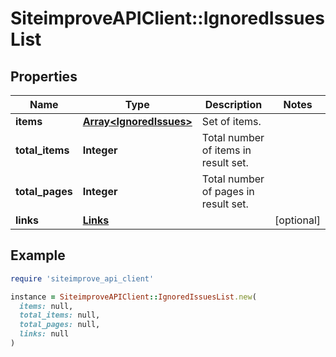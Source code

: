 # SiteimproveAPIClient::IgnoredIssuesList

## Properties

| Name | Type | Description | Notes |
| ---- | ---- | ----------- | ----- |
| **items** | [**Array&lt;IgnoredIssues&gt;**](IgnoredIssues.md) | Set of items. |  |
| **total_items** | **Integer** | Total number of items in result set. |  |
| **total_pages** | **Integer** | Total number of pages in result set. |  |
| **links** | [**Links**](Links.md) |  | [optional] |

## Example

```ruby
require 'siteimprove_api_client'

instance = SiteimproveAPIClient::IgnoredIssuesList.new(
  items: null,
  total_items: null,
  total_pages: null,
  links: null
)
```

